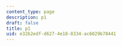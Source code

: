 ```yaml
---
content_type: page
description: p1
draft: false
title: p1
uid: e32b2edf-d627-4e18-8334-ac6029b78441
---
```

